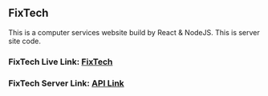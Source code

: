 ## FixTech

This is a computer services website build by React & NodeJS. This is server site code.

### FixTech Live Link: [FixTech](https://fixtech-hr.web.app/)

### FixTech Server Link: [API Link](https://serene-fortress-07268.herokuapp.com/)
